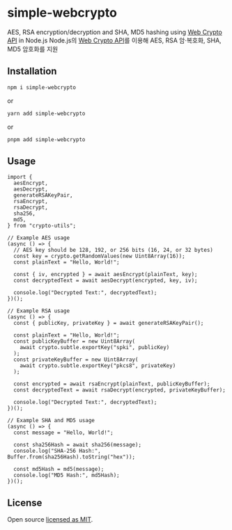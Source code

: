 # simple-webcrypto

AES, RSA encryption/decryption and SHA, MD5 hashing using [Web Crypto API](https://nodejs.org/api/webcrypto.html) in Node.js
Node.js의 [Web Crypto API](https://nodejs.org/api/webcrypto.html)를 이용해 AES, RSA 암·복호화, SHA, MD5 암호화를 지원

## Installation

```bash
npm i simple-webcrypto
```

or

```bash
yarn add simple-webcrypto
```

or

```bash
pnpm add simple-webcrypto
```

## Usage

```tsx
import {
  aesEncrypt,
  aesDecrypt,
  generateRSAKeyPair,
  rsaEncrypt,
  rsaDecrypt,
  sha256,
  md5,
} from "crypto-utils";

// Example AES usage
(async () => {
  // AES key should be 128, 192, or 256 bits (16, 24, or 32 bytes)
  const key = crypto.getRandomValues(new Uint8Array(16));
  const plainText = "Hello, World!";

  const { iv, encrypted } = await aesEncrypt(plainText, key);
  const decryptedText = await aesDecrypt(encrypted, key, iv);

  console.log("Decrypted Text:", decryptedText);
})();

// Example RSA usage
(async () => {
  const { publicKey, privateKey } = await generateRSAKeyPair();

  const plainText = "Hello, World!";
  const publicKeyBuffer = new Uint8Array(
    await crypto.subtle.exportKey("spki", publicKey)
  );
  const privateKeyBuffer = new Uint8Array(
    await crypto.subtle.exportKey("pkcs8", privateKey)
  );

  const encrypted = await rsaEncrypt(plainText, publicKeyBuffer);
  const decryptedText = await rsaDecrypt(encrypted, privateKeyBuffer);

  console.log("Decrypted Text:", decryptedText);
})();

// Example SHA and MD5 usage
(async () => {
  const message = "Hello, World!";

  const sha256Hash = await sha256(message);
  console.log("SHA-256 Hash:", Buffer.from(sha256Hash).toString("hex"));

  const md5Hash = md5(message);
  console.log("MD5 Hash:", md5Hash);
})();
```

## License

Open source [licensed as MIT](https://github.com/chj93/simple-webcrypto/blob/main/LICENSE).
